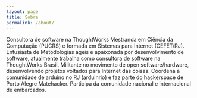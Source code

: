 ```yaml
---
layout: page
title: Sobre
permalink: /about/
---
```


Consultora de software na  ThoughtWorks
Mestranda em Ciência da Computação (PUCRS) e formada em Sistemas para Internet (CEFET/RJ). Entusiasta de Metodologias ágeis e apaixonada por desenvolvimento de software, atualmente trabalha como consultora de software na ThoughtWorks Brasil. 
Militante no movimento de open software/hardware, desenvolvendo projetos voltados para Internet das coisas. Coordena a comunidade de arduino no RJ (arduinrio) e faz parte do hackerspace de Porto Alegre Matehacker. 
Participa da comunidade nacional e internacional de embarcados.


